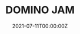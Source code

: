 ---
layout: jam
title: DOMINO JAM
date: 2021-07-11T00:00:00Z
images:
  - img/domino1/banner.png
description: DOMINO JAM. JUL 11 - AUG 7, 2021
games:
  - itch: candle-cove-by-theodora-gamefeel
    title: Candle Cove
    credit: Theodora Gamefeel
    description: it's time to light the candles for the dark ritual. i hope nothing bad happens.
    award:
      judge: Paul Weedon
      merit: I can't belive you've done this
      image: a duck with wheels

  - itch: paradigmfetish
    title: paradigmfetish
    credit: Hanna Violence
    description: A conman on the moon gets in over his head. A woman monologues about pegging.
    award:
      judge: Machiavelli for Women
      merit: contributions to the cause of girlbossing and pegging men
      image: a pixelated strap on dildo

  - itch: the-instruction-manual
    title: The Instruction Manual
    credit:
      - The Pursuer
      - a Lady From Paris
    description: Instructions on how to have sex in space.
    award:
      judge: Poetic Phallusy
      merit: the skillful & poetic depictions of erotic topics
      image: a rocket ship with a thin censor bar just below the tip

  - itch: party
    title: party
    credit: DIGGITY DOG
    description: If one day the pandemic ends...Zonies will party.
    award:
      judge: Streamer's Delight
      merit: the project guaranteed to get the most Content ID claims when streamed on YouTube
      image: the youtube logo with an anime anger symbol

  - itch: we-are-all-but-bones-and-dust
    title: we are all but bones and dust
    credit: parva viventem
    description: You're dead! We're dead! Want to go ghosting?
    award:
      judge: Yorick
      merit: furthering the cause of skeleton representation in media
      image: a skull in a jester hat

  - itch: this-was-once-a-place-of-honour
    title: THIS WAS ONCE A PLACE OF HONOUR
    credit: SUZY PHOENIX
    description: We can only pray that what we leave behind acts as a warning.
    award:
      judge: Crying on Lunch Break
      merit: effectively instilling an entire existential crisis episode in a compact amount of time
      image: a block with two huge spikes

  - itch: new-style
    title: new style
    credit: Mr Style
    description: Thinking about the future.
    award:
      judge: Simple & Clean
      merit: a project that said what it meant to say in a succinct & polished manner
      image: a keyblade from kingdom hearts

  - itch: the-dream-sequences
    title: the dream sequences
    credit: IX
    description: Descriptions of dreams had in quarantine.
    award:
      judge: Dear Diary
      merit: the project unafraid to share the most ridiculous of personal stories
      image: a journal with "vampire sex dream" written on it

  - itch: mother-of-monsters
    title: mother of monsters
    credit: tee grandis
    description: A game about abandoning community.
    award:
      judge: ROYGBIV
      merit: the striking use of a limited color palette to evoke mood & emotion
      image: an original gameboy

  - itch: nekkid
    title: Nekkid
    credit: ydobon
    description: A flickguy for when you want to get nekkid!
    award:
      judge: Little Guy
      merit: the project with the ability to create the most little guys
      image: baby yoda's head

  - itch: scooter-friends
    title: friends
    credit: dj dick
    description: The most state-of-the art Scooter visual novel ever to be 
    award:
      judge: Special Guest
      merit: the project which featured the most high-profile celebrity guest appearance
      image: the voros twins

  - itch: garfmaker
    title: Garfmaker
    credit: count von ersatz
    description: Make you own personal Garfield!
    award:
      judge: Putty
      merit: the project that makes the player most want to pick up the objects depicted and squish them
      image: hands holding putty

  - itch: cerulean-3000
    title: Cerulean 3000
    credit: da_homa_0112
    description: You are the new tenant of Cerulean 3000. But which unit is yours?
    award:
      judge: Chairman Mao
      merit: excellence in depictions of the destruction of landlords
      image: chairman mao

  - itch: average-nite-on-tinybird-dot-zone
    title: Average Nite on TinyBird Dot Zone
    credit: 
      - FSO
      - TTC
    description: It was just another regular Zone Nite...until everything changed...
    award:
      judge: Arcade
      merit: being the project with the most gamerfied Gameplay
      image: an arcade cabinet
---